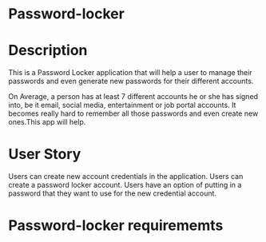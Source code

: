 # Password-locker

# Description
This is a Password Locker application that will help a user to manage their passwords and even generate new passwords for their different accounts.

On Average, a person has at least 7 different accounts he or she has signed into, be it email, social media, entertainment or job portal accounts. It becomes really hard to remember all those passwords and even create new ones.This app will help.

# User Story
Users can create new account credentials in the application.
Users can create a password locker account.
Users have an option of putting in a password that they want to use for the new credential account.

# Password-locker requirememts
